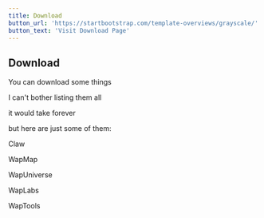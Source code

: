 ```yaml
---
title: Download
button_url: 'https://startbootstrap.com/template-overviews/grayscale/'
button_text: 'Visit Download Page'
---
```


## Download

<p>You can download some things</p>
<p>I can't bother listing them all</p>
<p>it would take forever</p>
<p>but here are just some of them:</p>
<p>Claw</p>
<p>WapMap</p>
<p>WapUniverse</p>
<p>WapLabs</p>
<p>WapTools</p>